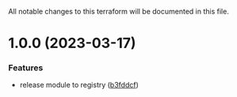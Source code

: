 All notable changes to this terraform will be documented in this file.

# 1.0.0 (2023-03-17)


### Features

* release module to registry ([b3fddcf](https://github.com/BorisLabs/terraform-terracurl-aws-sigv4/commit/b3fddcfa21b1b9b9281156f8a04697421f5265a8))
